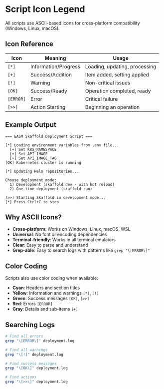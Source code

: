 # Script Icon Legend

All scripts use ASCII-based icons for cross-platform compatibility (Windows, Linux, macOS).

## Icon Reference

| Icon      | Meaning              | Usage                          |
|-----------|----------------------|--------------------------------|
| `[*]`     | Information/Progress | Loading, updating, processing  |
| `[+]`     | Success/Addition     | Item added, setting applied    |
| `[!]`     | Warning             | Non-critical issues            |
| `[OK]`    | Success/Ready       | Operation completed, ready     |
| `[ERROR]` | Error               | Critical failure               |
| `[>>]`    | Action Starting     | Beginning an operation         |

## Example Output

```
=== EASM Skaffold Deployment Script ===

[*] Loading environment variables from .env file...
  [+] Set K8S_NAMESPACE
  [+] Set API_IMAGE
  [+] Set API_IMAGE_TAG
[OK] Kubernetes cluster is running

[*] Updating Helm repositories...

Choose deployment mode:
  1) Development (skaffold dev - with hot reload)
  2) One-time deployment (skaffold run)

[>>] Starting Skaffold in development mode...
[*] Press Ctrl+C to stop
```

## Why ASCII Icons?

- **Cross-platform**: Works on Windows, Linux, macOS, WSL
- **Universal**: No font or encoding dependencies
- **Terminal-friendly**: Works in all terminal emulators
- **Clear**: Easy to parse and understand
- **Grep-able**: Easy to search logs with patterns like `grep "\[ERROR\]"`

## Color Coding

Scripts also use color coding when available:

- **Cyan**: Headers and section titles
- **Yellow**: Information and warnings `[*]`, `[!]`
- **Green**: Success messages `[OK]`, `[>>]`
- **Red**: Errors `[ERROR]`
- **Gray**: Details and sub-items `[+]`

## Searching Logs

```bash
# Find all errors
grep "\[ERROR\]" deployment.log

# Find all warnings
grep "\[!]" deployment.log

# Find success messages
grep "\[OK\]" deployment.log

# Find actions
grep "\[>>\]" deployment.log
```
